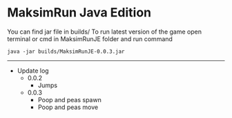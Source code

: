# MaksimRun Java Edition

You can find jar file in builds/
To run latest version of the game open terminal or cmd in MaksimRunJE folder and run command
```
java -jar builds/MaksimRunJE-0.0.3.jar
```

---

* Update log
  * 0.0.2
      * Jumps
  * 0.0.3
    * Poop and peas spawn
    * Poop and peas move

